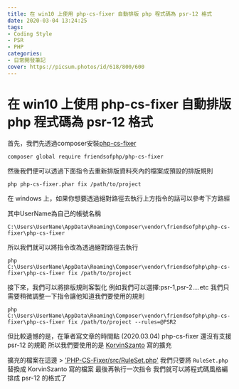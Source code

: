 ```yaml
---
title: 在 win10 上使用 php-cs-fixer 自動排版 php 程式碼為 psr-12 格式
date: 2020-03-04 13:24:25
tags:
- Coding Style
- PSR
- PHP
categories: 
- 日常開發筆記
cover: https://picsum.photos/id/618/800/600
---
```


# 在 win10 上使用 php-cs-fixer 自動排版 php 程式碼為 psr-12 格式

首先，我們先透過composer安裝[php-cs-fixer](https://github.com/FriendsOfPHP/PHP-CS-Fixer#usage)

```
composer global require friendsofphp/php-cs-fixer
```

然後我們便可以透過下面指令去重新排版資料夾內的檔案成預設的排版規則
```
php php-cs-fixer.phar fix /path/to/project 
```


在 windows 上，如果你想要透過絕對路徑去執行上方指令的話可以參考下方路經

其中UserName為自己的帳號名稱

``` 
C:\Users\UserName\AppData\Roaming\Composer\vendor\friendsofphp\php-cs-fixer\php-cs-fixer
```

所以我們就可以將指令改為透過絕對路徑去執行

```
php C:\Users\UserName\AppData\Roaming\Composer\vendor\friendsofphp\php-cs-fixer\php-cs-fixer fix /path/to/project
```
 
 接下來，我們可以將排版規則客製化
 例如我們可以選擇:psr-1,psr-2....etc
 我們只需要稍微調整一下指令讓他知道我們要使用的規則
```
php C:\Users\UserName\AppData\Roaming\Composer\vendor\friendsofphp\php-cs-fixer\php-cs-fixer fix /path/to/project --rules=@PSR2
```

但比較遺憾的是，在筆者寫文章的時間點 (2020.03.04) php-cs-fixer 還沒有支援 psr-12 的規範
所以我們要使用的是 [KorvinSzanto](https://github.com/KorvinSzanto/PHP-CS-Fixer) 寫的擴充
 
  擴充的檔案在這邊 > ['PHP-CS-Fixer/src/RuleSet.php'](https://github.com/KorvinSzanto/PHP-CS-Fixer/blob/feature/psr12/src/RuleSet.php#L60)
  我們只要將 ```RuleSet.php``` 替換成 KorvinSzanto 寫的檔案
  最後再執行一次指令
  我們就可以將程式碼風格編排成 psr-12 的格式了

